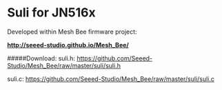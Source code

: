Suli for JN516x
===
Developed within Mesh Bee firmware project:

**http://seeed-studio.github.io/Mesh_Bee/**

#####Download:
suli.h: https://github.com/Seeed-Studio/Mesh_Bee/raw/master/suli/suli.h

suli.c: https://github.com/Seeed-Studio/Mesh_Bee/raw/master/suli/suli.c
